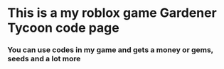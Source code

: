 # This is a my roblox game Gardener Tycoon code page
### You can use codes in my game and gets a money or gems, seeds and a lot more
